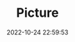---
weight: 1
images:
- /images/edited/153.jpeg
title: Picture
date: 2022-10-24 22:59:53
tags: [luminar neo,work,person,sportsball]
---